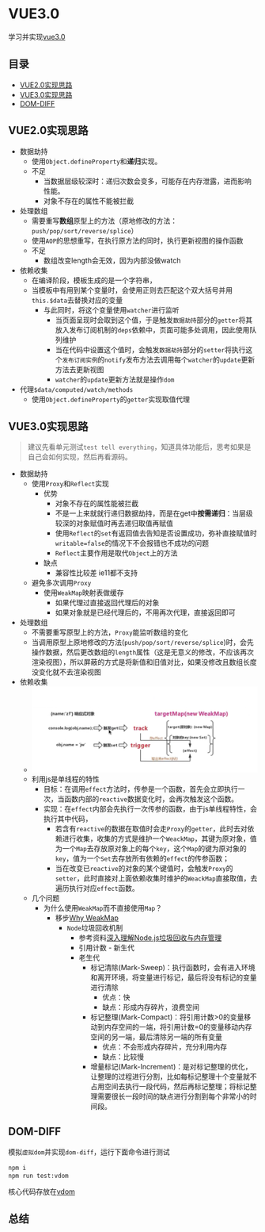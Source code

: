 # VUE3.0

学习并实现[vue3.0](https://github.com/vuejs/vue-next)

## 目录
- [VUE2.0实现思路](VUE2.0实现思路)
- [VUE3.0实现思路](VUE3.0实现思路)
- [DOM-DIFF](DOM-DIFF)

## VUE2.0实现思路

- 数据劫持
  - 使用`Object.defineProperty`和**递归**实现。
  - 不足
    - 当数据层级较深时：递归次数会变多，可能存在内存泄露，进而影响性能。
    - 对象不存在的属性不能被拦截
- 处理数组
  - 需要重写**数组**原型上的方法（原地修改的方法：`push/pop/sort/reverse/splice`）
  - 使用`AOP`的思想重写，在执行原方法的同时，执行更新视图的操作函数
  - 不足
    - 数组改变length会无效，因为内部没做watch
- 依赖收集
  - 在编译阶段，模板生成的是一个字符串，
  - 当模板中有用到某个变量时，会使用正则去匹配这个双大括号并用`this.$data`去替换对应的变量
    - 与此同时，将这个变量使用`watcher`进行监听
      - 当页面呈现时会取到这个值，于是触发`数据劫持`部分的`getter`将其放入发布订阅机制的`deps`依赖中，页面可能多处调用，因此使用队列维护
      - 当在代码中设置这个值时，会触发`数据劫持`部分的`setter`将执行这个`发布订阅实例`的`notify`发布方法去调用每个`watcher`的`update`更新方法去更新视图
      - `watcher`的`update`更新方法就是操作`dom`
- 代理`$data/computed/watch/methods`
  - 使用`Object.defineProperty`的`getter`实现取值代理
  
## VUE3.0实现思路

> 建议先看单元测试`test tell everything`，知道具体功能后，思考如果是自己会如何实现，然后再看源码。

- 数据劫持
  - 使用`Proxy`和`Reflect`实现
    - 优势
      - 对象不存在的属性能被拦截
      - 不是一上来就就行递归数据劫持，而是在get中**按需递归**：当层级较深的对象赋值时再去递归取值再赋值  
      - 使用`Reflect`的`set`有返回值去告知是否设置成功，弥补直接赋值时`writable=false`的情况下不会报错也不成功的问题
      - `Reflect`主要作用是取代`Object`上的方法
    - 缺点
      - 兼容性比较差 ie11都不支持
  - 避免多次调用`Proxy`
    - 使用`WeakMap`映射表做缓存
      - 如果代理过直接返回代理后的对象
      - 如果对象就是已经代理后的，不用再次代理，直接返回即可
- 处理数组
  - 不需要重写原型上的方法，`Proxy`能监听数组的变化
  - 当调用原型上原地修改的方法(`push/pop/sort/reverse/splice`)时，会先操作数据，然后更改数组的`length`属性（这是无意义的修改，不应该再次渲染视图），所以屏蔽的方式是将新值和旧值对比，如果没修改且数组长度没变化就不去渲染视图
- 依赖收集
  - ![track](./assets/track.png)
  - 利用js是单线程的特性
    - 目标：在调用`effect`方法时，传参是一个函数，首先会立即执行一次，当函数内部的`reactive`数据变化时，会再次触发这个函数。
    - 实现：在`effect`内部会先执行一次传参的函数，由于js单线程特性，会执行其中代码，
      - 若含有`reactive`的数据在取值时会走`Proxy`的`getter`，此时去对依赖进行收集，收集的方式是维护一个`WeackMap`，其键为原对象，值为一个`Map`去存放原对象上的每个`key`，这个`Map`的键为原对象的`key`，值为一个`Set`去存放所有依赖的`effect`的传参函数；
      - 当在改变已`reactive`的对象的某个键值时，会触发`Proxy`的`setter`，此时直接对上面依赖收集时维护的`WeackMap`直接取值，去遍历执行对应`effect`函数。
  - 几个问题
    - 为什么使用`WeakMap`而不直接使用`Map`？
      - 移步[Why WeakMap](https://developer.mozilla.org/zh-CN/docs/Web/JavaScript/Reference/Global_Objects/WeakMap)
        - `Node`垃圾回收机制
          - 参考资料[深入理解Node.js垃圾回收与内存管理](https://www.jianshu.com/p/4129a3fce7bb)
          - 引用计数 - 新生代
          - 老生代 
            - 标记清除(Mark-Sweep)：执行函数时，会有进入环境和离开环境，将变量进行标记，最后将没有标记的变量进行清除
              - 优点：快
              - 缺点：形成内存碎片，浪费空间
            - 标记整理(Mark-Compact)：将引用计数>0的变量移动到内存空间的一端，将引用计数=0的变量移动内存空间的另一端，最后清除另一端的所有变量
              - 优点：不会形成内存碎片，充分利用内存
              - 缺点：比较慢
            - 增量标记(Mark-Increment)：是对标记整理的优化，让整理的过程进行分割，比如每标记整理十个变量就不占用空间去执行一段代码，然后再标记整理；将标记整理需要很长一段时间的缺点进行分割到每个非常小的时间段。

## DOM-DIFF

模拟`虚拟dom`并实现`dom-diff`，运行下面命令进行测试
```shell
npm i
npm run test:vdom
```

核心代码存放在[vdom](./src/vdom)

## 总结
